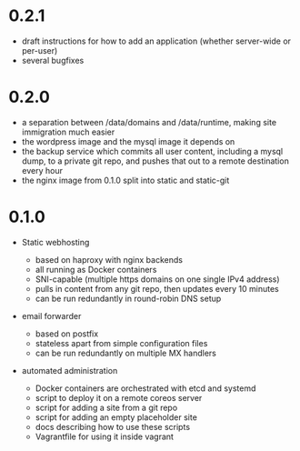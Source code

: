 # 0.2.1

* draft instructions for how to add an application (whether server-wide or per-user)
* several bugfixes

# 0.2.0

* a separation between /data/domains and /data/runtime, making site immigration much easier
* the wordpress image and the mysql image it depends on
* the backup service which commits all user content, including a mysql dump, to a private git repo, and pushes that out to a remote destination every hour
* the nginx image from 0.1.0 split into static and static-git


# 0.1.0

* Static webhosting
  * based on haproxy with nginx backends
  * all running as Docker containers
  * SNI-capable (multiple https domains on one single IPv4 address)
  * pulls in content from any git repo, then updates every 10 minutes
  * can be run redundantly in round-robin DNS setup

* email forwarder
  * based on postfix
  * stateless apart from simple configuration files
  * can be run redundantly on multiple MX handlers

* automated administration
  * Docker containers are orchestrated with etcd and systemd
  * script to deploy it on a remote coreos server
  * script for adding a site from a git repo
  * script for adding an empty placeholder site
  * docs describing how to use these scripts
  * Vagrantfile for using it inside vagrant
